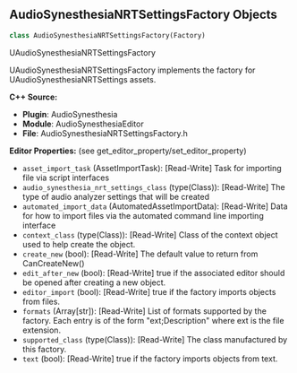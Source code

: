 ## AudioSynesthesiaNRTSettingsFactory Objects

```python
class AudioSynesthesiaNRTSettingsFactory(Factory)
```

UAudioSynesthesiaNRTSettingsFactory

UAudioSynesthesiaNRTSettingsFactory implements the factory for UAudioSynesthesiaNRTSettings assets.

**C++ Source:**

- **Plugin**: AudioSynesthesia
- **Module**: AudioSynesthesiaEditor
- **File**: AudioSynesthesiaNRTSettingsFactory.h

**Editor Properties:** (see get_editor_property/set_editor_property)

- ``asset_import_task`` (AssetImportTask):  [Read-Write] Task for importing file via script interfaces
- ``audio_synesthesia_nrt_settings_class`` (type(Class)):  [Read-Write] The type of audio analyzer settings that will be created
- ``automated_import_data`` (AutomatedAssetImportData):  [Read-Write] Data for how to import files via the automated command line importing interface
- ``context_class`` (type(Class)):  [Read-Write] Class of the context object used to help create the object.
- ``create_new`` (bool):  [Read-Write] The default value to return from CanCreateNew()
- ``edit_after_new`` (bool):  [Read-Write] true if the associated editor should be opened after creating a new object.
- ``editor_import`` (bool):  [Read-Write] true if the factory imports objects from files.
- ``formats`` (Array[str]):  [Read-Write] List of formats supported by the factory. Each entry is of the form "ext;Description" where ext is the file extension.
- ``supported_class`` (type(Class)):  [Read-Write] The class manufactured by this factory.
- ``text`` (bool):  [Read-Write] true if the factory imports objects from text.

<a id="unreal.AudioSynesthesiaSettingsFactory"></a>